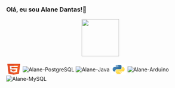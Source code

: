 ### Olá, eu sou Alane Dantas!👋
<div style="text-align: center;">
  <img src="https://github.com/AlaneDantass/AlaneDantass/assets/156969445/58cfea44-afd3-4c8f-a1eb-fc46d32ae907" width="100" height="100">
</div>

<div style="display: inline_block"><br>
  
<img align="center" alt="Alane-HTML" height="30" width="40" src="https://raw.githubusercontent.com/devicons/devicon/master/icons/html5/html5-original.svg">
<img align="center" alt="Alane-PostgreSQL" height="30" width="40" src="https://cdn.jsdelivr.net/gh/devicons/devicon/icons/postgresql/postgresql-original.svg">
<img align="center" alt="Alane-Java" height="40" width="50" src="https://cdn.jsdelivr.net/gh/devicons/devicon/icons/java/java-original.svg">
<img align="center" alt="Alane-Python" height="30" width="40" src="https://raw.githubusercontent.com/devicons/devicon/master/icons/python/python-original.svg">
<img align="center" alt="Alane-Arduino" height="30" width="40" src="https://cdn.jsdelivr.net/gh/devicons/devicon/icons/arduino/arduino-original.svg">
<img align="center" alt="Alane-MySQL" height="30" width="40" src="https://cdn.jsdelivr.net/gh/devicons/devicon/icons/mysql/mysql-original.svg">

</div>


